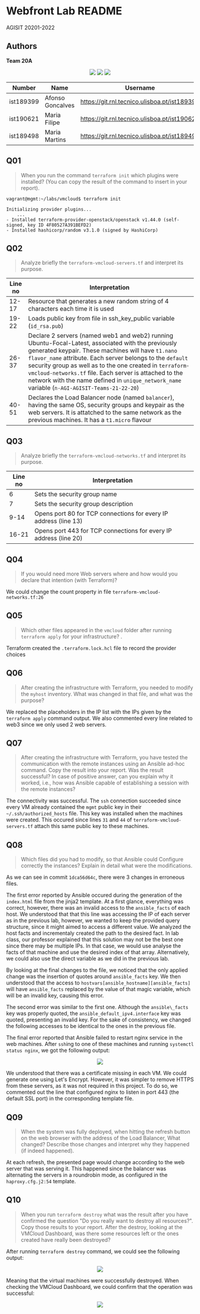 # Webfront Lab README

AGISIT 20201-2022

## Authors

[//]: # (fill the following line with the Group Identifier, for example 03A or 12T, and then delete THIS line)
**Team 20A**

[//]: # (use photos of team members 150px height, square; and then delete THIS line)
<p align=center>
    <img src="../../doc/img/ist189399.png">
    <img src="../../doc/img/ist190621.png">
    <img src="../../doc/img/ist189498.png">
</p>


[//]: # (fill the following table with identifiers of each team member; and then delete THIS line)

| Number | Name              | Username                                     | Email                               |
| -------|-------------------|----------------------------------------------| ------------------------------------|
| ist189399 | Afonso Goncalves | <https://git.rnl.tecnico.ulisboa.pt/ist189399> | <mailto:afonso.corte-real.goncalves@tecnico.ulisboa.pt> |
| ist190621 | Maria Filipe | <https://git.rnl.tecnico.ulisboa.pt/ist190621> | <mailto:maria.j.d.c.filipe@tecnico.ulisboa.pt> |
| ist189498 | Maria Martins | <https://git.rnl.tecnico.ulisboa.pt/ist189498> | <mailto:maria.d.martins@tecnico.ulisboa.pt> |



## Q01
 > When you run the command `terraform init` which plugins were installed? (You can copy the result of the command to insert in your report).

```
vagrant@mgmt:~/labs/vmcloud$ terraform init

Initializing provider plugins...
    ...
- Installed terraform-provider-openstack/openstack v1.44.0 (self-signed, key ID 4F80527A391BEFD2)
- Installed hashicorp/random v3.1.0 (signed by HashiCorp)
```

## Q02
 > Analyze briefly the `terraform-vmcloud-servers.tf` and interpret its purpose.

| Line no | Interpretation |
| ------- | -------------- |
| 12-17   | Resource that generates a new random string of 4 characters each time it is used |
| 19-22   | Loads public key from file in ssh\_key\_public variable (`id_rsa.pub`) |
| 26-37   | Declare 2 servers (named web1 and web2) running Ubuntu-Focal-Latest, associated with the previously generated keypair. These machines will have `t1.nano` `flavor_name` attribute. Each server belongs to the `default` security group as well as to the one created in `terraform-vmcloud-networks.tf` file. Each server is attached to the network with the name defined in `unique_network_name` variable (`n-AGI-AGISIT-Teams-21-22-20`) |
| 40-51   | Declares the Load Balancer node (named `balancer`), having the same OS, security groups and keypair as the web servers. It is attatched to the same network as the previous machines. It has a `t1.micro` flavour |


## Q03
 > Analyze briefly the `terraform-vmcloud-networks.tf` and interpret its purpose.

| Line no | Interpretation |
| ------- | -------------- |
| 6       | Sets the security group name |
| 7       | Sets the security group description |
| 9-14    | Opens port 80 for TCP connections for every IP address (line 13)  |
| 16-21   | Opens port 443 for TCP connections for every IP address (line 20) |


## Q04
 > If you would need more Web servers where and how would you declare that intention (with Terraform)?

We could change the count property in file `terraform-vmcloud-networks.tf:26`

## Q05
 > Which other files appeared in the `vmcloud` folder after running `terraform apply` for your infrastructure? .

Terraform created the `.terraform.lock.hcl` file to record the provider choices 


## Q06
 > After creating the infrastructure with Terraform, you needed to modify the `myhost` inventory. What was changed in that file, and what was the purpose?

We replaced the placeholders in the IP list with the IPs given by the `terraform apply` command output. We also commented every line related to web3 since we only used 2 web servers.


## Q07
 > After creating the infrastructure with Terraform, you have tested the communication with the remote instances using an Ansible ad-hoc command. Copy the result into your report. Was the result successful? In case of positive answer, can you explain why it worked, i.e., how was Ansible capable of establishing a session with the remote instances?

The connectivity was successful. The `ssh` connection succeeded since every VM already contained the `mgmt` public key in their `~/.ssh/authorized_hosts` file. This key was installed when the machines were created. This occured since lines `31` and `44` of `terraform-vmcloud-servers.tf` attach this same public key to these machines.


## Q08
 > Which files did you had to modify, so that Ansible could Configure correctly the instances? Explain in detail what were the modifications.

As we can see in commit `1dca56d64c`, there were 3 changes in erroneous files.

The first error reported by Ansible occured during the generation of the `index.html` file from the jinja2 template. At a first glance, everything was correct, however, there was an invalid access to the `ansible_facts` of each host. We understood that that this line was accessing the IP of each server as in the previous lab, however, we wanted to keep the provided query structure, since it might aimed to access a different value. We analyzed the host facts and incrementaly created the path to the desired fact. In lab class, our professor explained that this solution may not be the best one since there may be multiple IPs. In that case, we would use analyse the facts of that machine and use the desired index of that array. Alternatively, we could also use the direct variable as we did in the previous lab.

By looking at the final changes to the file, we noticed that the only applied change was the insertion of quotes around `ansible_facts` key. We then understood that the access to `hostvars[ansible_hostname][ansible_facts]` will have `ansible_facts` replaced by the value of that magic variable, which will be an invalid key, causing this error.

The second error was similar to the first one. Although the `ansible\_facts` key was properly quoted, the `ansible_default_ipv4.interface` key was quoted, presenting an invalid key. For the sake of consistency, we changed the following accesses to be identical to the ones in the previous file.

The final error reported that Ansible failed to restart nginx service in the web machines. After `ssh`ing to one of these machines and running `systemctl status nginx`, we got the following output:

<p align=center>
    <img src="doc/89399/nginx_ssl_error.png">
</p>

We understood that there was a certificate missing in each VM. We could generate one using Let's Encrypt. However, it was simpler to remove HTTPS from these servers, as it was not required in this project. To do so, we commented out the line that configured nginx to listen in port 443 (the default SSL port) in the corresponding template file.



## Q09
 > When the system was fully deployed, when hitting the refresh button on the web browser with the address of the Load Balancer, What changed? Describe those changes and interpret why they happened (if indeed happened).

At each refresh, the presented page would change according to the web server that was serving it. This happened since the balancer was alternating the servers in a roundrobin mode, as configured in the `haproxy.cfg.j2:54` template.


## Q10
 > When you run `terraform destroy` what was the result after you have confirmed the question "Do you really want to destroy all resources?". Copy those results to your report. After the destroy, looking at the VMCloud Dashboard, was there some resources left or the ones created have really been destroyed?

After running `terraform destroy` command, we could see the following output:

<p align=center>
    <img src="doc/89399/terraform_destroy_output.png">
</p>

Meaning that the virtual machines were successfully destroyed. When checking the VMCloud Dashboard, we could confirm that the operation was successful:


<p align=center>
    <img src="doc/89399/vmcloud_after_destroy.png">
</p>
